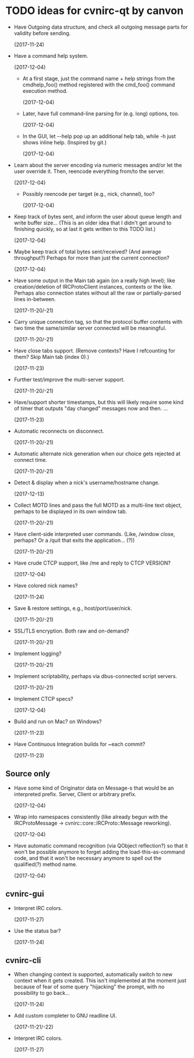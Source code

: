 TODO ideas for cvnirc-qt by canvon
==================================

 * Have Outgoing data structure, and check all outgoing message parts
   for validity before sending.

   (2017-11-24)

 * Have a command help system.

   (2017-12-04)

    * At a first stage, just the command name + help strings
      from the cmdhelp_foo() method registered with the cmd_foo()
      command execution method.

      (2017-12-04)

    * Later, have full command-line parsing for (e.g. long) options, too.

      (2017-12-04)

    * In the GUI, let --help pop up an additional help tab, while -h
      just shows inline help. (Inspired by git.)

      (2017-12-04)

 * Learn about the server encoding via numeric messages and/or let the user
   override it. Then, reencode everything from/to the server.

   (2017-12-04)

    * Possibly reencode per target (e.g., nick, channel), too?

      (2017-12-04)

 * Keep track of bytes sent, and inform the user about queue length
   and write buffer size... (This is an older idea that I didn't get around
   to finishing quickly, so at last it gets written to this TODO list.)

   (2017-12-04)

 * Maybe keep track of total bytes sent/received? (And average throughput?)
   Perhaps for more than just the current connection?

   (2017-12-04)

 * Have some output in the Main tab again (on a really high level); like
   creation/deletion of IRCProtoClient instances, contexts or the like.
   Perhaps also connection states without all the raw or partially-parsed
   lines in-between.

   (2017-11-20/-21)

 * Carry unique connection tag, so that the protocol buffer contents
   with two time the same/similar server connected will be meaningful.

   (2017-11-20/-21)

 * Have close tabs support. (Remove contexts? Have I refcounting for them?
   Skip Main tab (index 0).)

   (2017-11-23)

 * Further test/improve the multi-server support.

   (2017-11-20/-21)

 * Have/support shorter timestamps, but this will likely require
   some kind of timer that outputs "day changed" messages now and then. ...

   (2017-11-23)

 * Automatic reconnects on disconnect.

   (2017-11-20/-21)
 
 * Automatic alternate nick generation when our choice gets rejected
   at connect time.

   (2017-11-20/-21)

 * Detect & display when a nick's username/hostname change.

   (2017-12-13)

 * Collect MOTD lines and pass the full MOTD as a multi-line text object,
   perhaps to be displayed in its own window tab.

   (2017-11-20/-21)

 * Have client-side interpreted user commands. (Like, /window close,
   perhaps? Or a /quit that exits the application... (?))

   (2017-11-20/-21)

 * Have crude CTCP support, like /me and reply to CTCP VERSION?

   (2017-12-04)

 * Have colored nick names?

   (2017-11-24)

 * Save & restore settings, e.g., host/port/user/nick.

   (2017-11-20/-21)

 * SSL/TLS encryption. Both raw and on-demand?

   (2017-11-20/-21)

 * Implement logging?

   (2017-11-20/-21)

 * Implement scriptability, perhaps via dbus-connected script servers.

   (2017-11-20/-21)

 * Implement CTCP specs?

   (2017-12-04)

 * Build and run on Mac? on Windows?

   (2017-11-23)

 * Have Continuous Integration builds for ~each commit?

   (2017-11-23)


Source only
-----------

 * Have some kind of Originator data on Message-s that would be
   an interpreted prefix. Server, Client or arbitrary prefix.

   (2017-12-04)

 * Wrap into namespaces consistently (like already begun with the
   IRCProtoMessage -> cvnirc::core::IRCProto::Message reworking).

   (2017-12-04)

 * Have automatic command recognition (via QObject reflection?)
   so that it won't be possible anymore to forget adding the
   load-this-as-command code, and that it won't be necessary
   anymore to spell out the qualified(?) method name.

   (2017-12-04)


cvnirc-gui
----------

 * Interpret IRC colors.

   (2017-11-27)

 * Use the status bar?

   (2017-11-24)


cvnirc-cli
----------

 * When changing context is supported, automatically switch to new context
   when it gets created. This isn't implemented at the moment just because
   of fear of some query "hijacking" the prompt, with no possibility
   to go back...

   (2017-11-24)

 * Add custom completer to GNU readline UI.

   (2017-11-21/-22)

 * Interpret IRC colors.

   (2017-11-27)

